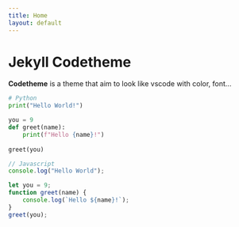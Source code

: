 ```yaml
---
title: Home
layout: default
---
```


# Jekyll Codetheme

**Codetheme** is a theme that aim to look like vscode with color, font...

```python
# Python
print("Hello World!")

you = 9
def greet(name):
    print(f"Hello {name}!")
    
greet(you)
```

```javascript
// Javascript
console.log("Hello World");

let you = 9;
function greet(name) {
    console.log(`Hello ${name}!`);
}
greet(you);
```
